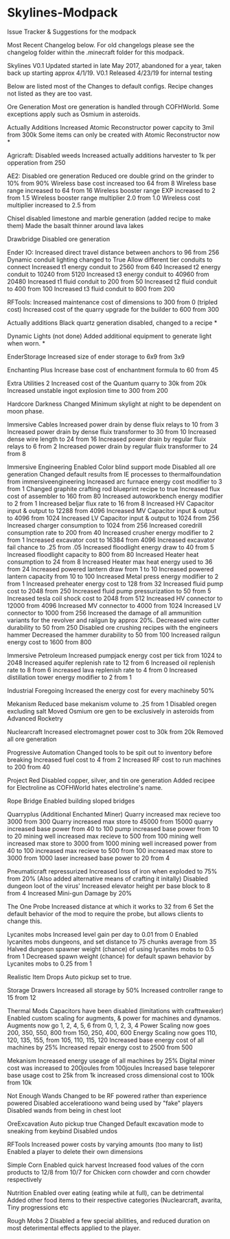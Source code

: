 # Skylines-Modpack
Issue Tracker &amp; Suggestions for the modpack

Most Recent Changelog below. For old changelogs please see the changelog folder within the .minecraft folder for this modpack. 

Skylines V0.1 
Updated started in late May 2017, abandoned for a year, taken back up starting approx 4/1/19. 
V0.1 Released 4/23/19 for internal testing

Below are listed most of the Changes to default configs. Recipe changes not listed as they are too vast. 


Ore Generation
Most ore generation is handled through COFHWorld. Some exceptions apply such as Osmium in asteroids. 




Actually Additions
Increased Atomic Reconstructor power capcity to 3mil from 300k
   Some items can only be created with Atomic Reconstructor now *



Agricraft: 
Disabled weeds
Increased actually additions harvester to 1k per opperation from 250


AE2: 
Disabled ore generation
Reduced ore double grind on the grinder to 10% from 90%
Wireless base cost increased too 64 from 8
Wireless base range increased to 64 from 16
Wireless booster range EXP increased to 2 from 1.5
Wireless booster range multiplier 2.0 from 1.0
Wireless cost multiplier increased to 2.5 from 



Chisel
disabled limestone and marble generation (added recipe to make them)
Made the basalt thinner around lava lakes


Drawbridge
Disabled ore generation


Ender IO:
Increased direct travel distance between anchors to 96 from 256
Dynamic conduit lighting changed to True
Allow different tier conduits to connect
Increased t1 energy conduit to 2560 from 640
Increased t2 energy conduit to 10240 from 5120
Increased t3 energy conduit to 40960 from 20480
Increased t1 fluid conduit to 200 from 50
Increased t2 fluid conduit to 400 from 100
Increased t3 fluid conduit to 800 from 200


RFTools:
Increased maintenance cost of dimensions to 300 from 0 (tripled cost)
Increased cost of the quarry upgrade for the builder to 600 from 300


Actually additions 
Black quartz generation disabled, changed to a recipe *


Dynamic Lights (not done)
Added additional equipment to generate light when worn. *


EnderStorage
Increased size of ender storage to 6x9 from 3x9


Enchanting Plus
Increase base cost of enchantment formula to 60 from 45


Extra Utilities 2
Increased cost of the Quantum quarry to 30k from 20k
Increased unstable ingot explosion time to 300 from 200


Hardcore Darkness
Changed Minimum skylight at night to be dependent on moon phase. 


Immersive Cables
Increased power drain by dense fluix relays to 10 from 3
Increased power drain by dense fluix transformer to 30 from 10
Increased dense wire length to 24 from 16
Increased power drain by regular fluix relays to 6 from 2
Increased power drain by regular fluix transformer to 24 from 8


Immersive Engineering
Enabled Color blind support mode
Disabled all ore generation
Changed default results from IE processes to thermalfoundation from immersiveengineering 
Increased arc furnace energy cost modifier to 3 from 1
Changed graphite crafting rod blueprint recipe to true
Increased flux cost of assembler to 160 from 80
Increased autoworkbench energy modifier to 2 from 1
Increased beljar flux rate to 16 from 8
Increased HV Capacitor input & output to 12288 from 4096
Increased MV Capacitor input & output to 4096 from 1024
Increased LV Capacitor input & output to 1024 from 256
Increased charger consumption to 1024 from 256
Increased coredrill consumption rate to 200 from 40
Increased crusher energy modifier to 2 from 1
Increased excavator cost to 16384 from 4096
Increased excavator fail chance to .25 from .05
Increased floodlight energy draw to 40 from 5
Increased floodlight capacity to 800 from 80
Increased Heater heat consumption to 24 from 8
Increased Heater max heat energy used to 36 from 24
Increased powered lantern draw from 1 to 10
Increased powered lantern capacity from 10 to 100
Increased Metal press energy modifier to 2 from 1
Increased preheater energy cost to 128 from 32
Increased fluid pump cost to 2048 from 250
Increased fluid pump pressurization to 50 from 5
Increased tesla coil shock cost to 2048 from 512
Increased HV connector to 12000 from 4096
Increased MV connector to 4000 from 1024
Increased LV connector to 1000 from 256
Increased the damage of all ammunition variants for the revolver and railgun by approx 20%. 
Decreased wire cutter durability to 50 from 250
Disabled ore crushing recipes with the engineers hammer
Decreased the hammer durability to 50 from 100
Increased railgun energy cost to 1600 from 800


Immersive Petroleum
Increased pumpjack energy cost per tick from 1024 to 2048
Increased aquifer replenish rate to 12 from 6
Increased oil replenish rate to 8 from 6
increased lava replenish rate to 4 from 0
Increased distillation tower energy modifier to 2 from 1


Industrial Foregoing
Increased the energy cost for every machineby 50%


Mekanism
Reduced base mekanism volume to .25 from 1
Disabled oregen excluding salt
Moved Osmium ore gen to be exclusively in asteroids from Advanced Rocketry


Nuclearcraft
Increased electromagnet power cost to 30k from 20k
Removed all ore generation


Progressive Automation
Changed tools to be spit out to inventory before breaking
Increased fuel cost to 4 from 2
Increased RF cost to run machines to 200 from 40


Project Red
Disabled copper, silver, and tin ore generation
Added recipee for Electroline as COFHWorld hates electroline's name. 


Rope Bridge
Enabled building sloped bridges



Quarryplus (Additional Enchanted Miner)
Quarry increased max recieve too 3000 from 300
Quarry increased max store to 45000 from 15000
quarry increased base power from 40 to 100
pump increased base power from 10 to 20
mining well increased max recieve to 500 from 100
mining well increased max store to 3000 from 1000
mining well increased power from 40 to 100
increased max recieve to 500 from 100
increased max store to 3000 from 1000
laser increased base power to 20 from 4



Pneumaticraft repressurized
Increased loss of iron when exploded to 75% from 20% (Also added alternative means of crafting it initally)
Disabled dungeon loot of the virus'
Increased elevator height per base block to 8 from 4
Increased Mini-gun Damage by 20%



The One Probe
Increased distance at which it works to 32 from 6
Set the default behavior of the mod to require the probe, but allows clients to change this. 


Lycanites mobs
Increased level gain per day to 0.01 from 0
Enabled lycanites mobs dungeons, and set distance to 75 chunks average from 35
Halved dungeon spawner weight (chance) of using lycanites mobs to 0.5 from 1
Decreased spawn weight (chance) for default spawn behavior by Lycanites mobs to 0.25 from 1


Realistic Item Drops
Auto pickup set to true.


Storage Drawers
Increased all storage by 50%
Increased controller range to 15 from 12


Thermal Mods
Capacitors have been disabled (limitations with crafttweaker)
Enabled custom scaling for augments, & power for machines and dynamos. 
Augments now go 1, 2, 4, 5, 6 from 0, 1, 2, 3, 4
Power Scaling now goes 200, 350, 550, 800 from 150, 250, 400, 600
Energy Scaling now goes 110, 120, 135, 155, from 105, 110, 115, 120
Increased base energy cost of all machines by 25%
Increased repair energy cost to 2500 from 500


Mekanism
Increased energy useage of all machines by 25%
Digital miner cost was increased to 200joules from 100joules
Increased base teleporer base usage cost to 25k from 1k
increased cross dimensional cost to 100k from 10k


Not Enough Wands
Changed to be RF powered rather than experience powered
Disabled acceleratioono wand being used by "fake" players
Disabled wands from being in chest loot



OreExcavation
Auto pickup true
Changed Default excavation mode to sneaking from keybind
Disabled undos


RFTools
Increased power costs by varying amounts (too many to list)
Enabled a player to delete their own dimensions


Simple Corn
Enabled quick harvest
Increased food values of the corn products to 12/8 from 10/7 for Chicken corn chowder and corn chowder respectively


Nutrition
Enabled over eating (eating while at full), can be detrimental
Added other food items to their respective categories (Nuclearcraft, avarita, Tiny progressions etc


Rough Mobs 2
Disabled a few special abilities, and reduced duration on most deterimental effects applied to the player. 

